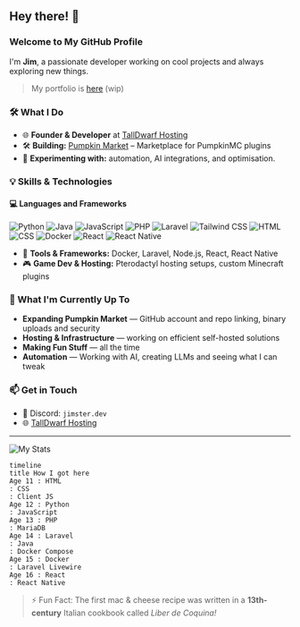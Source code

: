 ## Hey there! 👋

### Welcome to My GitHub Profile

I'm **Jim**, a passionate developer working on cool projects and always exploring new things.

> My portfolio is [here](https://jimster.dev) (wip)

### 🛠️ What I Do
- 🌐 **Founder & Developer** at [TallDwarf Hosting](https://talldwarf.host/a/Jim)
- 🛠️ **Building:** [Pumpkin Market](#) – Marketplace for PumpkinMC plugins
- 📜 **Experimenting with:** automation, AI integrations, and optimisation.

### 💡 Skills & Technologies
#### 💻 Languages and Frameworks
![Python](https://img.shields.io/badge/Python-3776AB?style=for-the-badge&logo=python&logoColor=white)
![Java](https://img.shields.io/badge/Java-007396?style=for-the-badge&logo=openjdk&logoColor=white)
![JavaScript](https://img.shields.io/badge/JavaScript-F7DF1E?style=for-the-badge&logo=javascript&logoColor=black)
![PHP](https://img.shields.io/badge/PHP-777BB4?style=for-the-badge&logo=php&logoColor=white)
![Laravel](https://img.shields.io/badge/Laravel-f53003?style=for-the-badge&logo=laravel&logoColor=white)
![Tailwind CSS](https://img.shields.io/badge/TailwindCSS-00bcff?style=for-the-badge&logo=tailwindcss&logoColor=white)
![HTML](https://img.shields.io/badge/HTML5-E34F26?style=for-the-badge&logo=html5&logoColor=white)
![CSS](https://img.shields.io/badge/CSS3-1572B6?style=for-the-badge&logo=css3&logoColor=white)
![Docker](https://img.shields.io/badge/Docker-1D63ED?style=for-the-badge&logo=docker&logoColor=white)
![React](https://img.shields.io/badge/React-5bc2d9?style=for-the-badge&logo=react&logoColor=white)
![React Native](https://img.shields.io/badge/React%20Native-1b1b1d?style=for-the-badge&logo=react&logoColor=51c8d6)

- 🔧 **Tools & Frameworks:** Docker, Laravel, Node.js, React, React Native
- 🎮 **Game Dev & Hosting:** Pterodactyl hosting setups, custom Minecraft plugins

### 🚀 What I'm Currently Up To
- **Expanding Pumpkin Market** — GitHub account and repo linking, binary uploads and security
- **Hosting & Infrastructure** — working on efficient self-hosted solutions
- **Making Fun Stuff** — all the time
- **Automation** — Working with AI, creating LLMs and seeing what I can tweak

### 📫 Get in Touch
- 💬 Discord: `jimster.dev`
- 🌐 [TallDwarf Hosting](https://talldwarf.host/a/Jim)

---

![My Stats](https://github-readme-stats-lake-zeta-50.vercel.app/api?username=jimster4312&theme=tokyonight&show_icons=true&hide_border=true&count_private=true)
<!--- ![My Streak](https://github-readme-streak-stats.herokuapp.com/?user=jimster4312&theme=tokyonight&hide_border=true) -->

```mermaid
timeline
title How I got here
Age 11 : HTML
: CSS
: Client JS
Age 12 : Python
: JavaScript
Age 13 : PHP
: MariaDB
Age 14 : Laravel
: Java
: Docker Compose
Age 15 : Docker
: Laravel Livewire
Age 16 : React
: React Native
```
<!--- ^^ Theres probably stuff I missed out, going to look back and check :) -->


> ⚡ Fun Fact: The first mac & cheese recipe was written in a **13th-century** Italian cookbook called *Liber de Coquina!*
